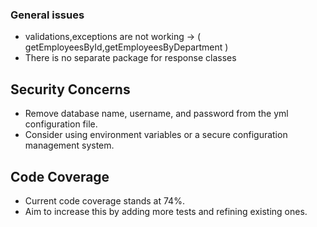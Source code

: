 ### General issues
- validations,exceptions are not working -> ( getEmployeesById,getEmployeesByDepartment )
- There is no separate package for response classes

## Security Concerns
- Remove database name, username, and password from the yml configuration file.
- Consider using environment variables or a secure configuration management system.

## Code Coverage
- Current code coverage stands at 74%.
- Aim to increase this by adding more tests and refining existing ones.